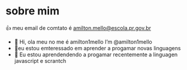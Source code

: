 # sobre mim
:+1: meu email de comtato é amilton.mello@escola.pr.gov.br
- 👋 Hi, ola meu no me é amilton1mello I’m @amilton1mello
- 👀eu estou emteressado em aprender a progamar novas linguagens 
- 🌱 Eu estou aprendendendo a progamar recentemente a linguagen javascript e scrantch
